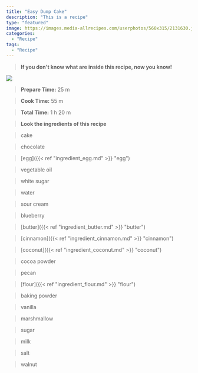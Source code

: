 ```yaml
---
title: "Easy Dump Cake"
description: "This is a recipe"
type: "featured"
image: https://images.media-allrecipes.com/userphotos/560x315/2131630.jpg
categories: 
  - "Recipe"
tags: 
  - "Recipe"
---
```



>**If you don't know what are inside this recipe, now you know!**

![](../images/Recipes-Banner.jpg)
> **Prepare Time:** 25 m


> **Cook Time:** 55 m


> **Total Time:** 1 h 20 m

> **Look the ingredients of this recipe**

> cake

> chocolate

> [egg]({{< ref "ingredient_egg.md" >}} "egg")

> vegetable oil

> white sugar

> water

> sour cream

> blueberry

> [butter]({{< ref "ingredient_butter.md" >}} "butter")

> [cinnamon]({{< ref "ingredient_cinnamon.md" >}} "cinnamon")

> [coconut]({{< ref "ingredient_coconut.md" >}} "coconut")

> cocoa powder

> pecan

> [flour]({{< ref "ingredient_flour.md" >}} "flour")

> baking powder

> vanilla

> marshmallow

> sugar

> milk

> salt

> walnut

